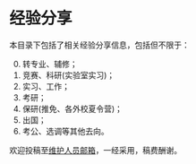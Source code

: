 # 经验分享

本目录下包括了相关经验分享信息，包括但不限于：

0. 转专业、辅修；
1. 竞赛、科研(实验室实习)；
2. 实习、工作；
3. 考研；
4. 保研(推免、各外校夏令营)；
5. 出国；
6. 考公、选调等其他去向。

欢迎投稿至[维护人员邮箱](mailto:emanual20@foxmail.com)，一经采用，稿费酬谢。